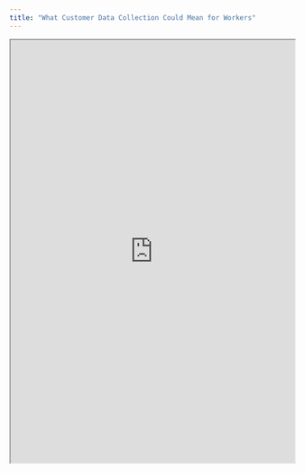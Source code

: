 ```yaml
---
title: "What Customer Data Collection Could Mean for Workers"
---
```



<iframe height="750" width="100%" src="https://ewelton.github.io/ktest/wiki.html#What%20Customer%20Data%20Collection%20Could%20Mean%20for%20Workers"></iframe>
